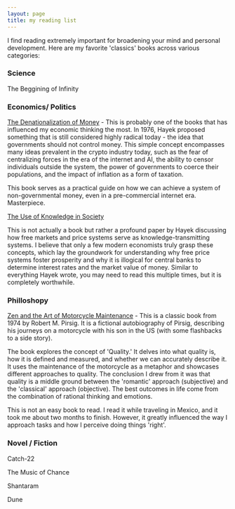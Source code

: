 ```yaml
---
layout: page
title: my reading list
---
```



I find reading extremely important for broadening your mind and personal development. Here are my favorite 'classics' books across various categories:

### Science

The Beggining of Infinity 



### Economics/ Politics 

<a href='https://en.wikipedia.org/wiki/The_Denationalization_of_Money'>The Denationalization of Money</a> - This is probably one of the books that has influenced my economic thinking the most. In 1976, Hayek proposed something that is still considered highly radical today - the idea that governments should not control money. This simple concept encompasses many ideas prevalent in the crypto industry today, such as the fear of centralizing forces in the era of the internet and AI, the ability to censor individuals outside the system, the power of governments to coerce their populations, and the impact of inflation as a form of taxation.

This book serves as a practical guide on how we can achieve a system of non-governmental money, even in a pre-commercial internet era. Masterpiece. 

<a href='https://en.wikipedia.org/wiki/The_Use_of_Knowledge_in_Society#:~:text=%22The%20Use%20of%20Knowledge%20in,of%20The%20American%20Economic%20Review.&text=Written%20(along%20with%20The%20Meaning,to%20fellow%20economist%20Oskar%20R.'>The Use of Knowledge in Society</a>

This is not actually a book but rather a profound paper by Hayek discussing how free markets and price systems serve as knowledge-transmitting systems. I believe that only a few modern economists truly grasp these concepts, which lay the groundwork for understanding why free price systems foster prosperity and why it is illogical for central banks to determine interest rates and the market value of money. Similar to everything Hayek wrote, you may need to read this multiple times, but it is completely worthwhile. 

### Philloshopy 

<a href='https://www.amazon.com/Zen-Art-Motorcycle-Maintenance-Inquiry/dp/0060589469'>Zen and the Art of Motorcycle Maintenance</a>  - This is a classic book from 1974 by Robert M. Pirsig. It is a fictional autobiography of Pirsig, describing his journeys on a motorcycle with his son in the US (with some flashbacks to a side story).

The book explores the concept of 'Quality.' It delves into what quality is, how it is defined and measured, and whether we can accurately describe it. It uses the maintenance of the motorcycle as a metaphor and showcases different approaches to quality. The conclusion I drew from it was that quality is a middle ground between the 'romantic' approach (subjective) and the 'classical' approach (objective). The best outcomes in life come from the combination of rational thinking and emotions.

This is not an easy book to read. I read it while traveling in Mexico, and it took me about two months to finish. However, it greatly influenced the way I approach tasks and how I perceive doing things 'right'. 


### Novel / Fiction 

Catch-22

The Music of Chance

Shantaram 

Dune